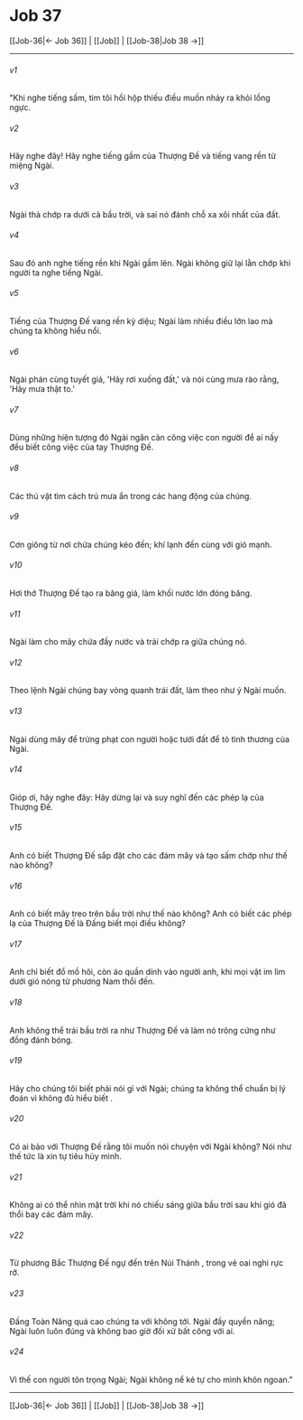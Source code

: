 # Job 37

[[Job-36|← Job 36]] | [[Job]] | [[Job-38|Job 38 →]]
***



###### v1 
"Khi nghe tiếng sấm, tim tôi hồi hộp thiếu điều muốn nhảy ra khỏi lồng ngực. 

###### v2 
Hãy nghe đây! Hãy nghe tiếng gầm của Thượng Đế và tiếng vang rền từ miệng Ngài. 

###### v3 
Ngài thả chớp ra dưới cả bầu trời, và sai nó đánh chỗ xa xôi nhất của đất. 

###### v4 
Sau đó anh nghe tiếng rền khi Ngài gầm lên. Ngài không giữ lại lằn chớp khi người ta nghe tiếng Ngài. 

###### v5 
Tiếng của Thượng Đế vang rền kỳ diệu; Ngài làm nhiều điều lớn lao mà chúng ta không hiểu nổi. 

###### v6 
Ngài phán cùng tuyết giá, 'Hãy rơi xuống đất,' và nói cùng mưa rào rằng, 'Hãy mưa thật to.' 

###### v7 
Dùng những hiện tượng đó Ngài ngăn cản công việc con người để ai nấy đều biết công việc của tay Thượng Đế. 

###### v8 
Các thú vật tìm cách trú mưa ẩn trong các hang động của chúng. 

###### v9 
Cơn giông từ nơi chứa chúng kéo đến; khí lạnh đến cùng với gió mạnh. 

###### v10 
Hơi thở Thượng Đế tạo ra băng giá, làm khối nước lớn đóng băng. 

###### v11 
Ngài làm cho mây chứa đầy nước và trải chớp ra giữa chúng nó. 

###### v12 
Theo lệnh Ngài chúng bay vòng quanh trái đất, làm theo như ý Ngài muốn. 

###### v13 
Ngài dùng mây để trừng phạt con người hoặc tưới đất để tỏ tình thương của Ngài. 

###### v14 
Gióp ơi, hãy nghe đây: Hãy dừng lại và suy nghĩ đến các phép lạ của Thượng Đế. 

###### v15 
Anh có biết Thượng Đế sắp đặt cho các đám mây và tạo sấm chớp như thế nào không? 

###### v16 
Anh có biết mây treo trên bầu trời như thế nào không? Anh có biết các phép lạ của Thượng Đế là Đấng biết mọi điều không? 

###### v17 
Anh chỉ biết đổ mồ hôi, còn áo quần dính vào người anh, khi mọi vật im lìm dưới gió nóng từ phương Nam thổi đến. 

###### v18 
Anh không thể trải bầu trời ra như Thượng Đế và làm nó trông cứng như đồng đánh bóng. 

###### v19 
Hãy cho chúng tôi biết phải nói gì với Ngài; chúng ta không thể chuẩn bị lý đoán vì không đủ hiểu biết . 

###### v20 
Có ai bảo với Thượng Đế rằng tôi muốn nói chuyện với Ngài không? Nói như thế tức là xin tự tiêu hủy mình. 

###### v21 
Không ai có thể nhìn mặt trời khi nó chiếu sáng giữa bầu trời sau khi gió đã thổi bay các đám mây. 

###### v22 
Từ phương Bắc Thượng Đế ngự đến trên Núi Thánh , trong vẻ oai nghi rực rỡ. 

###### v23 
Đấng Toàn Năng quá cao chúng ta với không tới. Ngài đầy quyền năng; Ngài luôn luôn đúng và không bao giờ đối xử bất công với ai. 

###### v24 
Vì thế con người tôn trọng Ngài; Ngài không nể kẻ tự cho mình khôn ngoan."

***
[[Job-36|← Job 36]] | [[Job]] | [[Job-38|Job 38 →]]
